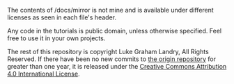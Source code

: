 The contents of /docs/mirror is not mine and is available under different licenses as seen in each file's header. 

Any code in the tutorials is public domain, unless otherwise specified. Feel free to use it in your own projects. 

The rest of this repository is copyright Luke Graham Landry, All Rights Reserved. If there have been no new commits to [the origin repository](https://github.com/LukeGrahamLandry/moddingtutorials.org) for greater than one year, it is released under the [Creative Commons Attribution 4.0 International License](https://creativecommons.org/licenses/by/4.0/). 
